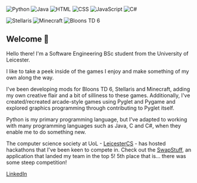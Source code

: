 ![Python](https://img.shields.io/badge/Python-3776AB?style=for-the-badge&logo=python&logoColor=white)
![Java](https://img.shields.io/badge/Java-ED8B00?style=for-the-badge&logo=openjdk&logoColor=white)
![HTML](https://img.shields.io/badge/HTML-E34F26?style=for-the-badge&logo=html5&logoColor=white)
![CSS](https://img.shields.io/badge/CSS-1572B6?style=for-the-badge&logo=css3&logoColor=white)
![JavaScript](https://img.shields.io/badge/JavaScript-D4B830?style=for-the-badge&logo=javascript&logoColor=white)
![C#](https://img.shields.io/badge/C%23-239120?style=for-the-badge&logo=unity&logoColor=white)

![Stellaris](https://img.shields.io/badge/Stellaris-000000?style=for-the-badge&logo=paradox-interactive&logoColor=white)
![Minecraft](https://img.shields.io/badge/Minecraft-66B9F2?style=for-the-badge&logo=data:image/png;base64,iVBORw0KGgoAAAANSUhEUgAAADgAAAA4CAYAAACohjseAAAACXBIWXMAAAsSAAALEgHS3X78AAAA70lEQVRoQ+2YQQrDMAwEm9Jz///NvqBxLqFHCQZ5KeOzWK12TBz7+K71ANaxFiBzS1C+nqSpRC0HTKTS8STBTlqJtRJMpNLxJMFOWom1Ekyk0vEkwU5aibUSTKTS8STBTlrWbkgAe2ZYTwzv5f9DzEA+f2ADXoNR7yjkgH5kiC23U0OCO9MnekuQSHGnhgR3pk/0Lh301AFOGP7VqPwQuEXp1Kf1JDidON1PgnSi03oSnE6c7idBOtFpPQlOJ073kyCd6LSeBKcTp/u9SMHKBbTSj7xgu0UriSfXSDCZTsWbBCspJddIMJlOxdvfEzwBe0QYaRDpQPEAAAAASUVORK5CYII=&logoColor=white)
![Bloons TD 6](https://img.shields.io/badge/Bloons%20TD%206-FF4F00?style=for-the-badge&logo=ninja-kiwi&logoColor=white)


## Welcome 👋

Hello there! I'm a Software Engineering BSc student from the University of Leicester.

I like to take a peek inside of the games I enjoy and make something of my own along the way.

I've been developing mods for Bloons TD 6, Stellaris and Minecraft, adding my own creative flair and a bit of silliness to these games. Additionally, I've created/recreated arcade-style games using Pyglet and Pygame and explored graphics programming through contributing to Pyglet itself. 

Python is my primary programming language, but I've adapted to working with many programming languages such as Java, C and C#, when they enable me to do something new.

The computer science society at UoL - [LeicesterCS](https://leicestercs.co.uk/) - has hosted hackathons that I've been keen to compete in. Check out the [SwapStuff](https://github.com/ZabirAbu/RecycleSharingSystem), an application that landed my team in the top 5! 5th place that is... there was some steep competition!

[LinkedIn](https://www.linkedin.com/in/ross-the-boss/)

<!--
**Ross-TheBoss/Ross-TheBoss** is a ✨ _special_ ✨ repository because its `README.md` (this file) appears on your GitHub profile.

Here are some ideas to get you started:

- 🔭 I’m currently working on ...
- 🌱 I’m currently learning ...
- 👯 I’m looking to collaborate on ...
- 🤔 I’m looking for help with ...
- 💬 Ask me about ...
- 📫 How to reach me: ...
- 😄 Pronouns: ...
- ⚡ Fun fact: ...
-->
